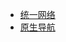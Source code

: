   - [统一网络](./docs/xengine/optional-modules/组件-支付宝.md)
  - [原生导航](./docs/xengine/optional-modules/组件-百度地图.md)
